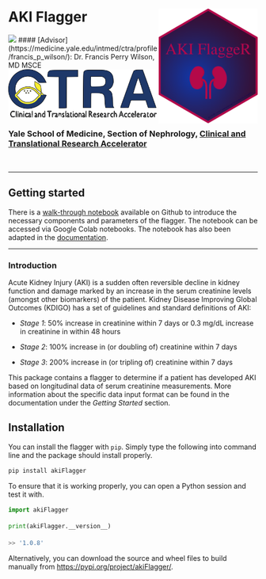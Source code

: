 # AKI Flagger <img src="https://github.com/isaranwrap/StandardizingAKI/blob/master/logos/hex/07hexlogo.png?raw=true" alt="hex-AKI FlaggeR_github" width="200" align = "right"/>

<img src="https://insights.som.yale.edu/sites/default/files/styles/square_xl/public/2023-10/F._Perry_Wilson_thumb.webp?h=8a7fc05e&itok=gDP0OqlB" width="300">
#### [Advisor](https://medicine.yale.edu/intmed/ctra/profile/francis_p_wilson/): Dr. Francis Perry Wilson, MD MSCE 

<img src="https://github.com/isaranwrap/StandardizingAKI/blob/master/logos/ysm/02ctra_logo.png?raw=true" alt="CTRA" width="300" align = "center"/>

### Yale School of Medicine, Section of Nephrology, [Clinical and Translational Research Accelerator](https://medicine.yale.edu/intmed/ctra/)

<br>


---

## Getting started

There is a [walk-through notebook](https://colab.research.google.com/github/isaranwrap/StandardizingAKI/blob/master/notebooks/GettingStarted.ipynb) available on Github to introduce the necessary components and parameters of the flagger. The notebook can be accessed via Google Colab notebooks. The notebook has also been adapted in the [documentation](https://akiflagger.readthedocs.io/en/latest/). 

---

### Introduction

Acute Kidney Injury (AKI) is a sudden often reversible decline in kidney function and damage marked by an increase in the serum creatinine levels (amongst other biomarkers) of the patient. Kidney Disease Improving Global Outcomes (KDIGO) has a set of guidelines and standard definitions of AKI:

* *Stage 1*: 50% increase in creatinine within 7 days or 0.3 mg/dL increase in creatinine in within 48 hours

* *Stage 2*: 100% increase in (or doubling of) creatinine within 7 days

* *Stage 3*: 200% increase in (or tripling of) creatinine within 7 days

This package contains a flagger to determine if a patient has developed AKI based on longitudinal data of serum creatinine measurements. More information about the specific data input format can be found in the documentation under the *Getting Started* section.

## Installation

You can install the flagger with ``pip``. Simply type the following into command line and the 
package should install properly.

```python 
pip install akiFlagger
```

To ensure that it is working properly, you can open a Python session and test it with.

```python
import akiFlagger

print(akiFlagger.__version__)

>> '1.0.8'
```

Alternatively, you can download the source and wheel files to build manually from https://pypi.org/project/akiFlagger/.


